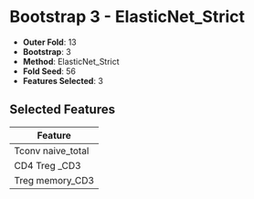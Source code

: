 # Bootstrap 3 - ElasticNet_Strict

- **Outer Fold**: 13
- **Bootstrap**: 3
- **Method**: ElasticNet_Strict
- **Fold Seed**: 56
- **Features Selected**: 3

## Selected Features

| Feature |
|---------|
| Tconv naive_total |
| CD4 Treg _CD3 |
| Treg memory_CD3 |
